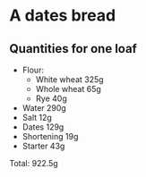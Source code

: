 # A dates bread
## Quantities for one loaf
* Flour:
  - White wheat 325g
  - Whole wheat  65g
  - Rye          40g
* Water         290g
* Salt           12g
* Dates         129g
* Shortening     19g
* Starter        43g

Total: 922.5g
